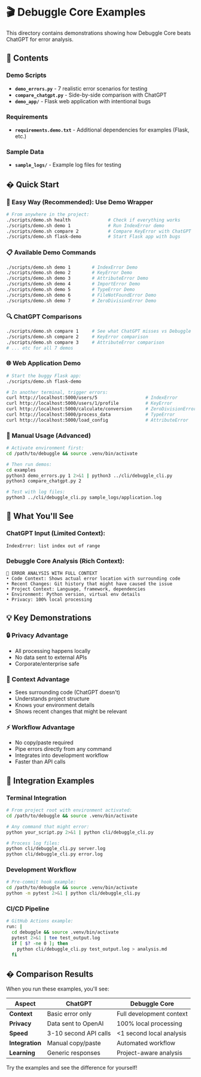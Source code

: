 # 🎬 **Debuggle Core Examples**

This directory contains demonstrations showing how Debuggle Core beats ChatGPT for error analysis.

## 📁 **Contents**

### **Demo Scripts**
- **`demo_errors.py`** - 7 realistic error scenarios for testing
- **`compare_chatgpt.py`** - Side-by-side comparison with ChatGPT
- **`demo_app/`** - Flask web application with intentional bugs

### **Requirements**
- **`requirements.demo.txt`** - Additional dependencies for examples (Flask, etc.)

### **Sample Data**
- **`sample_logs/`** - Example log files for testing

## � **Quick Start**

### **🚀 Easy Way (Recommended): Use Demo Wrapper**
```bash
# From anywhere in the project:
./scripts/demo.sh health              # Check if everything works
./scripts/demo.sh demo 1              # Run IndexError demo  
./scripts/demo.sh compare 2           # Compare KeyError with ChatGPT
./scripts/demo.sh flask-demo          # Start Flask app with bugs
```

### **📋 Available Demo Commands**
```bash
./scripts/demo.sh demo 1        # IndexError Demo
./scripts/demo.sh demo 2        # KeyError Demo  
./scripts/demo.sh demo 3        # AttributeError Demo
./scripts/demo.sh demo 4        # ImportError Demo
./scripts/demo.sh demo 5        # TypeError Demo
./scripts/demo.sh demo 6        # FileNotFoundError Demo
./scripts/demo.sh demo 7        # ZeroDivisionError Demo
```

### **🔍 ChatGPT Comparisons**
```bash
./scripts/demo.sh compare 1     # See what ChatGPT misses vs Debuggle
./scripts/demo.sh compare 2     # KeyError comparison
./scripts/demo.sh compare 3     # AttributeError comparison
# ... etc for all 7 demos
```

### **🌐 Web Application Demo**
```bash
# Start the buggy Flask app:
./scripts/demo.sh flask-demo

# In another terminal, trigger errors:
curl http://localhost:5000/users/5                  # IndexError
curl http://localhost:5000/users/1/profile          # KeyError  
curl http://localhost:5000/calculate/conversion     # ZeroDivisionError
curl http://localhost:5000/process_data             # TypeError
curl http://localhost:5000/load_config              # AttributeError
```

### **🔧 Manual Usage (Advanced)**
```bash
# Activate environment first:
cd /path/to/debuggle && source .venv/bin/activate

# Then run demos:
cd examples
python3 demo_errors.py 1 2>&1 | python3 ../cli/debuggle_cli.py
python3 compare_chatgpt.py 2

# Test with log files:
python3 ../cli/debuggle_cli.py sample_logs/application.log
```

## 🎯 **What You'll See**

### **ChatGPT Input (Limited Context):**
```
IndexError: list index out of range
```

### **Debuggle Core Analysis (Rich Context):**
```
🚨 ERROR ANALYSIS WITH FULL CONTEXT
• Code Context: Shows actual error location with surrounding code
• Recent Changes: Git history that might have caused the issue  
• Project Context: Language, framework, dependencies
• Environment: Python version, virtual env details
• Privacy: 100% local processing
```

## 💡 **Key Demonstrations**

### **🔒 Privacy Advantage**
- All processing happens locally
- No data sent to external APIs
- Corporate/enterprise safe

### **🎯 Context Advantage** 
- Sees surrounding code (ChatGPT doesn't)
- Understands project structure
- Knows your environment details
- Shows recent changes that might be relevant

### **⚡ Workflow Advantage**
- No copy/paste required
- Pipe errors directly from any command
- Integrates into development workflow
- Faster than API calls

## 🔧 **Integration Examples**

### **Terminal Integration**
```bash
# From project root with environment activated:
cd /path/to/debuggle && source .venv/bin/activate

# Any command that might error:
python your_script.py 2>&1 | python cli/debuggle_cli.py

# Process log files:
python cli/debuggle_cli.py server.log
python cli/debuggle_cli.py error.log
```

### **Development Workflow**
```bash
# Pre-commit hook example:
cd /path/to/debuggle && source .venv/bin/activate
python -m pytest 2>&1 | python cli/debuggle_cli.py
```

### **CI/CD Pipeline**
```bash
# GitHub Actions example:
run: |
  cd debuggle && source .venv/bin/activate
  pytest 2>&1 | tee test_output.log
  if [ $? -ne 0 ]; then
    python cli/debuggle_cli.py test_output.log > analysis.md
  fi
```

## � **Comparison Results**

When you run these examples, you'll see:

| **Aspect** | **ChatGPT** | **Debuggle Core** |
|------------|-------------|-------------------|
| **Context** | Basic error only | Full development context |
| **Privacy** | Data sent to OpenAI | 100% local processing |
| **Speed** | 3-10 second API calls | <1 second local analysis |
| **Integration** | Manual copy/paste | Automated workflow |
| **Learning** | Generic responses | Project-aware analysis |

Try the examples and see the difference for yourself!